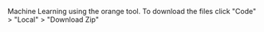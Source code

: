 Machine Learning using the orange tool.
To download the files click "Code" > "Local" > "Download Zip"
